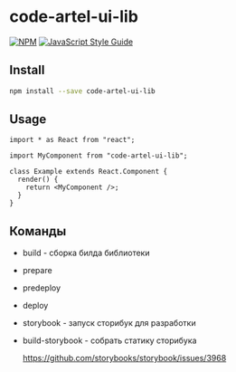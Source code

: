 # code-artel-ui-lib

>

[![NPM](https://img.shields.io/npm/v/code-artel-ui-lib.svg)](https://www.npmjs.com/package/code-artel-ui-lib) [![JavaScript Style Guide](https://img.shields.io/badge/code_style-standard-brightgreen.svg)](https://standardjs.com)

## Install

```bash
npm install --save code-artel-ui-lib
```

## Usage

```tsx
import * as React from "react";

import MyComponent from "code-artel-ui-lib";

class Example extends React.Component {
  render() {
    return <MyComponent />;
  }
}
```

## Команды

- build - сборка билда библиотеки
- prepare
- predeploy
- deploy
- storybook - запуск сторибук для разработки
- build-storybook - собрать статику сторибука

  https://github.com/storybooks/storybook/issues/3968
